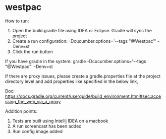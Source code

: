 # westpac

How to run:

1. Open the build.gradle file using IDEA or Eclipse. Gradle will sync the project 
2. Create a run configuration: -Dcucumber.options='--tags "@Westpac"' -Denv=st
3. Click the run button 

If you have gradle in the system: gradle -Dcucumber.options='--tags "@Westpac"' -Denv=st

If there are proxy issues, please create a gradle.properties file at the project directory level and add properties like specified in the below link,

Doc: https://docs.gradle.org/current/userguide/build_environment.html#sec:accessing_the_web_via_a_proxy

Addition points:

1. Tests are built using Intellij IDEA on a macbook 
2. A run screencast has been added 
3. Run config image added
